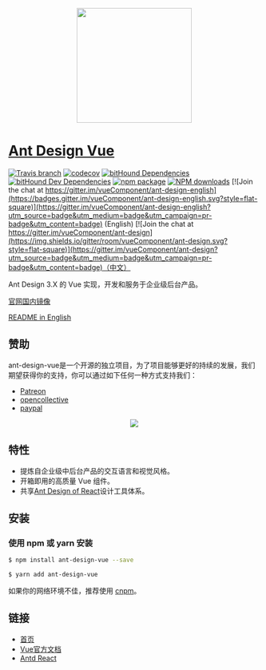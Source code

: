 <p align="center">
  <a href="https://vuecomponent.github.io/ant-design-vue/">
    <img width="230" src="https://raw.githubusercontent.com/vueComponent/ant-design-vue/master/logo.png">
  </a>
</p>

# [Ant Design Vue](https://vuecomponent.github.io/ant-design-vue/)

[![Travis branch](https://img.shields.io/travis/vueComponent/ant-design.svg?style=flat-square)](https://travis-ci.org/vueComponent/ant-design)
[![codecov](https://img.shields.io/codecov/c/github/vueComponent/ant-design-vue/master.svg?style=flat-square)](https://codecov.io/gh/vueComponent/ant-design)
[![bitHound Dependencies](https://www.bithound.io/github/vueComponent/ant-design-vue/badges/dependencies.svg)](https://www.bithound.io/github/vueComponent/ant-design-vue/master/dependencies/npm)
[![bitHound Dev Dependencies](https://www.bithound.io/github/vueComponent/ant-design-vue/badges/devDependencies.svg)](https://www.bithound.io/github/vueComponent/ant-design-vue/master/dependencies/npm)
[![npm package](https://img.shields.io/npm/v/ant-design-vue.svg?style=flat-square)](https://www.npmjs.org/package/ant-design-vue)
[![NPM downloads](http://img.shields.io/npm/dm/ant-design-vue.svg?style=flat-square)](http://www.npmtrends.com/ant-design-vue)
[![Join the chat at https://gitter.im/vueComponent/ant-design-english](https://badges.gitter.im/vueComponent/ant-design-english.svg?style=flat-square)](https://gitter.im/vueComponent/ant-design-english?utm_source=badge&utm_medium=badge&utm_campaign=pr-badge&utm_content=badge) (English)
[![Join the chat at https://gitter.im/vueComponent/ant-design](https://img.shields.io/gitter/room/vueComponent/ant-design.svg?style=flat-square)](https://gitter.im/vueComponent/ant-design?utm_source=badge&utm_medium=badge&utm_campaign=pr-badge&utm_content=badge)（中文）


Ant Design 3.X 的 Vue 实现，开发和服务于企业级后台产品。

[官网国内镜像](http://tangjinzhou.gitee.io/ant-design-vue/docs/vue/introduce-cn/)

[README in English](README.md)

## 赞助

ant-design-vue是一个开源的独立项目，为了项目能够更好的持续的发展，我们期望获得你的支持，你可以通过如下任何一种方式支持我们：

- [Patreon](https://www.patreon.com/tangjinzhou)
- [opencollective](https://opencollective.com/ant-design-278)
- [paypal](https://www.paypal.me/tangjinzhou)

<p align="center">
  <img src="https://user-images.githubusercontent.com/6937879/43032487-932a5536-8cea-11e8-9175-9c006e938a82.png">
</p>

## 特性

- 提炼自企业级中后台产品的交互语言和视觉风格。
- 开箱即用的高质量 Vue 组件。
- 共享[Ant Design of React](http://ant-design.gitee.io/docs/spec/introduce-cn)设计工具体系。

## 安装

### 使用 npm 或 yarn 安装

```bash
$ npm install ant-design-vue --save
```

```bash
$ yarn add ant-design-vue
```

如果你的网络环境不佳，推荐使用 [cnpm](https://github.com/cnpm/cnpm)。


## 链接

- [首页](https://vuecomponent.github.io/ant-design-vue/)
- [Vue官方文档](https://cn.vuejs.org/)
- [Antd React](http://ant.design/)

